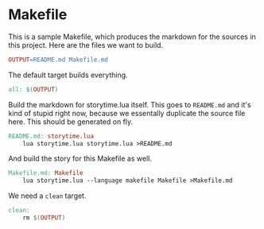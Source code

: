  # Makefile
 This is a sample Makefile, which produces the markdown for the 
 sources in this project. Here are the files we want to build.
```makefile
OUTPUT=README.md Makefile.md

```
 The default target builds everything.
```makefile
all: $(OUTPUT)

```
 Build the markdown for storytime.lua itself. This goes to `README.md` and it's kind of stupid right now, because we essentally duplicate the source file here. This should be generated on fly. 
```makefile
README.md: storytime.lua
	lua storytime.lua storytime.lua >README.md

```
 And build the story for this Makefile as well. 
```makefile
Makefile.md: Makefile
	lua storytime.lua --language makefile Makefile >Makefile.md

```
 We need a `clean` target.
```makefile
clean: 
	rm $(OUTPUT)
	

```
